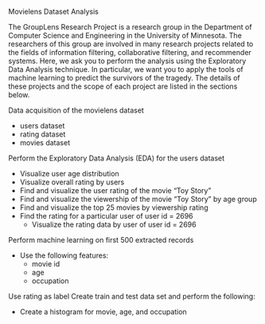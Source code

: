 Movielens Dataset Analysis

The GroupLens Research Project is a research group in the Department of Computer Science and Engineering in the University of Minnesota. 
The researchers of this group are involved in many research projects related to the fields of information filtering, collaborative 
filtering, and recommender systems. Here, we ask you to perform the analysis using the Exploratory Data Analysis technique. 
In particular, we want you to apply the tools of machine learning to predict the survivors of the tragedy. 
The details of these projects and the scope of each project are listed in the sections below.

Data acquisition of the movielens dataset
- users dataset
- rating dataset
- movies dataset

Perform the Exploratory Data Analysis (EDA) for the users dataset
- Visualize user age distribution
- Visualize overall rating by users
- Find and visualize the user rating of the movie “Toy Story”
- Find and visualize the viewership of the movie “Toy Story” by age group
- Find and visualize the top 25 movies by viewership rating
- Find the rating for a particular user of user id = 2696
  -	Visualize the rating data by user of user id = 2696
  
Perform machine learning on first 500 extracted records
- Use the following features:
  -	movie id
  -	age
  -	occupation
  
Use rating as label
Create train and test data set and perform the following: 
-	Create a histogram for movie, age, and occupation
